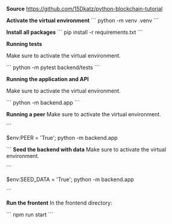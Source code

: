 **Source**
https://github.com/15Dkatz/python-blockchain-tutorial

**Activate the virtual environment**
´´´
python -m venv .venv
´´´

**Install all packages**
´´´
pip install -r requirements.txt
´´´

**Running tests**

Make sure to activate the virtual environment.

´´´
python -m pytest backend/tests
´´´

**Running the application and API**

Make sure to activate the virtual environment.

´´´
python -m backend.app
´´´

**Running a peer**
Make sure to activate the virtual environment.

´´´

\$env:PEER = 'True'; python -m backend.app

´´´
**Seed the backend with data**
Make sure to activate the virtual environment.

´´´

\$env:SEED_DATA = 'True'; python -m backend.app

´´´

**Run the frontent**
In the frontend directory:

´´´
npm run start
´´´
